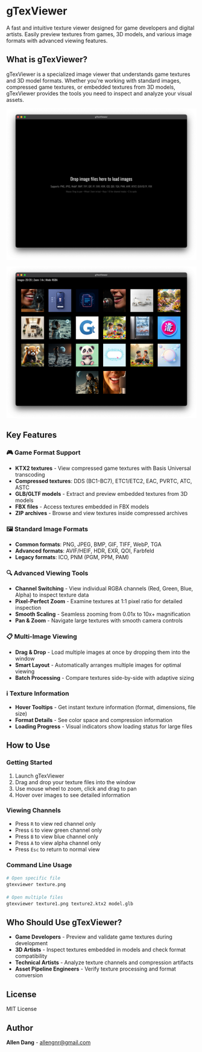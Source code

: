 # gTexViewer

A fast and intuitive texture viewer designed for game developers and digital artists. Easily preview textures from games, 3D models, and various image formats with advanced viewing features.

## What is gTexViewer?

gTexViewer is a specialized image viewer that understands game textures and 3D model formats. Whether you're working with standard images, compressed game textures, or embedded textures from 3D models, gTexViewer provides the tools you need to inspect and analyze your visual assets.

![Screen1](https://raw.githubusercontent.com/AllenDang/gTexViewer/refs/heads/main/assets/screenshots/screen1.png)

![Screen2](https://raw.githubusercontent.com/AllenDang/gTexViewer/refs/heads/main/assets/screenshots/screen2.png)

## Key Features

### 🎮 Game Format Support

- **KTX2 textures** - View compressed game textures with Basis Universal transcoding
- **Compressed textures**: DDS (BC1-BC7), ETC1/ETC2, EAC, PVRTC, ATC, ASTC
- **GLB/GLTF models** - Extract and preview embedded textures from 3D models
- **FBX files** - Access textures embedded in FBX models
- **ZIP archives** - Browse and view textures inside compressed archives

### 🖼️ Standard Image Formats

- **Common formats**: PNG, JPEG, BMP, GIF, TIFF, WebP, TGA
- **Advanced formats**: AVIF/HEIF, HDR, EXR, QOI, Farbfeld
- **Legacy formats**: ICO, PNM (PGM, PPM, PAM)

### 🔍 Advanced Viewing Tools

- **Channel Switching** - View individual RGBA channels (Red, Green, Blue, Alpha) to inspect texture data
- **Pixel-Perfect Zoom** - Examine textures at 1:1 pixel ratio for detailed inspection
- **Smooth Scaling** - Seamless zooming from 0.01x to 10x+ magnification
- **Pan & Zoom** - Navigate large textures with smooth camera controls

### 📋 Multi-Image Viewing

- **Drag & Drop** - Load multiple images at once by dropping them into the window
- **Smart Layout** - Automatically arranges multiple images for optimal viewing
- **Batch Processing** - Compare textures side-by-side with adaptive sizing

### ℹ️ Texture Information

- **Hover Tooltips** - Get instant texture information (format, dimensions, file size)
- **Format Details** - See color space and compression information
- **Loading Progress** - Visual indicators show loading status for large files

## How to Use

### Getting Started

1. Launch gTexViewer
2. Drag and drop your texture files into the window
3. Use mouse wheel to zoom, click and drag to pan
4. Hover over images to see detailed information

### Viewing Channels

- Press `R` to view red channel only
- Press `G` to view green channel only
- Press `B` to view blue channel only
- Press `A` to view alpha channel only
- Press `Esc` to return to normal view

### Command Line Usage

```bash
# Open specific file
gtexviewer texture.png

# Open multiple files
gtexviewer texture1.png texture2.ktx2 model.glb
```

## Who Should Use gTexViewer?

- **Game Developers** - Preview and validate game textures during development
- **3D Artists** - Inspect textures embedded in models and check format compatibility
- **Technical Artists** - Analyze texture channels and compression artifacts
- **Asset Pipeline Engineers** - Verify texture processing and format conversion

## License

MIT License

## Author

**Allen Dang** - [allengnr@gmail.com](mailto:allengnr@gmail.com)

